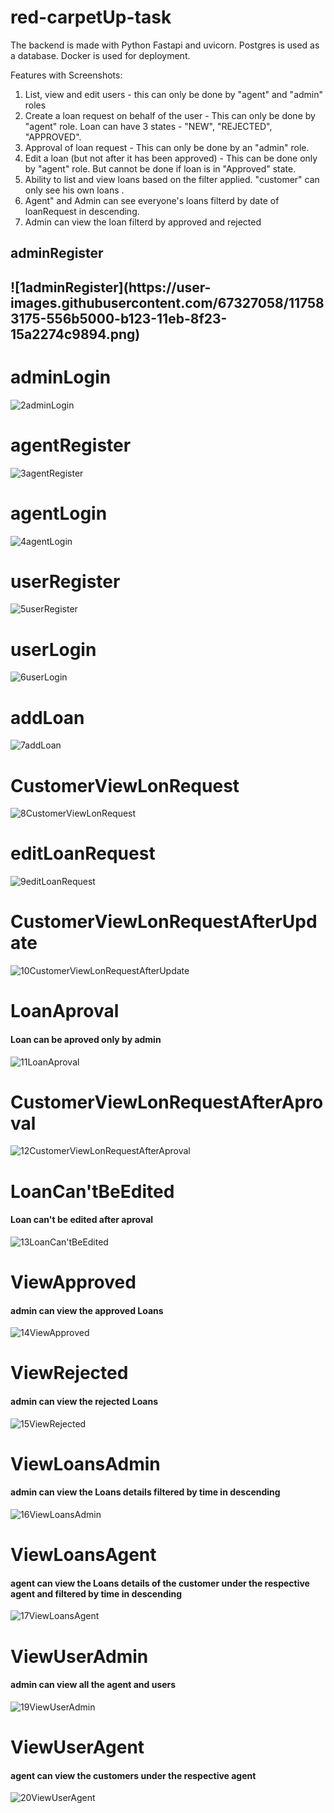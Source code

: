 # red-carpetUp-task

The backend is made with Python Fastapi and uvicorn.
Postgres is used as a database.
Docker is used for deployment. 

Features with Screenshots:
1. List, view and edit users -  this can only be done by "agent" and "admin" roles
2. Create a loan request on behalf of the user -  This can only be done by "agent" role. Loan can have 3 states - "NEW", "REJECTED", "APPROVED".
3. Approval of loan request - This can only be done by an "admin" role.
4. Edit a loan (but not after it has been approved) -  This can be done only by "agent" role. But cannot be done if loan is in "Approved" state.
5. Ability to list and view loans  based on the filter applied. "customer" can only see his own loans .
6. Agent" and Admin can see everyone's loans filterd by date of loanRequest in descending.
7. Admin can view the loan filterd by approved and rejected 

<h2> adminRegister <h2>
![1adminRegister](https://user-images.githubusercontent.com/67327058/117583175-556b5000-b123-11eb-8f23-15a2274c9894.png)

# adminLogin
![2adminLogin](https://user-images.githubusercontent.com/67327058/117583176-5603e680-b123-11eb-804a-a2231c9cf28e.png)

# agentRegister
![3agentRegister](https://user-images.githubusercontent.com/67327058/117583177-569c7d00-b123-11eb-9a9d-7eeb74c0df2c.png)

# agentLogin
![4agentLogin](https://user-images.githubusercontent.com/67327058/117583178-569c7d00-b123-11eb-8796-22a3f97f710f.png)

# userRegister
![5userRegister](https://user-images.githubusercontent.com/67327058/117583179-57351380-b123-11eb-9edb-1b0cbca85476.png)

# userLogin
![6userLogin](https://user-images.githubusercontent.com/67327058/117583181-57cdaa00-b123-11eb-8733-e53502864c18.png)

# addLoan
![7addLoan](https://user-images.githubusercontent.com/67327058/117583182-57cdaa00-b123-11eb-88fa-e9c7b279a6eb.png)

# CustomerViewLonRequest
![8CustomerViewLonRequest](https://user-images.githubusercontent.com/67327058/117583161-4f756f00-b123-11eb-8d58-b68dcb7d5700.png)

# editLoanRequest
![9editLoanRequest](https://user-images.githubusercontent.com/67327058/117583163-50a69c00-b123-11eb-8ba8-31d720c828d3.png)

# CustomerViewLonRequestAfterUpdate
![10CustomerViewLonRequestAfterUpdate](https://user-images.githubusercontent.com/67327058/117583164-513f3280-b123-11eb-9871-16476a6ebfe4.png)

# LoanAproval
<h4>Loan can be aproved only by admin</h4>

![11LoanAproval](https://user-images.githubusercontent.com/67327058/117583165-513f3280-b123-11eb-8637-68cd66c7fe2c.png)

# CustomerViewLonRequestAfterAproval
![12CustomerViewLonRequestAfterAproval](https://user-images.githubusercontent.com/67327058/117583166-51d7c900-b123-11eb-8882-088d665ae319.png)

# LoanCan'tBeEdited

<h4>Loan can't be edited after aproval</h4>

![13LoanCan'tBeEdited](https://user-images.githubusercontent.com/67327058/117583167-52705f80-b123-11eb-9032-959d7710ee36.png)

# ViewApproved
<h4>admin can view the approved  Loans</h4>

![14ViewApproved](https://user-images.githubusercontent.com/67327058/117583168-52705f80-b123-11eb-8699-4bdadde472a6.png)

# ViewRejected
<h4>admin can view the rejected Loans</h4>

![15ViewRejected](https://user-images.githubusercontent.com/67327058/117583169-5308f600-b123-11eb-8469-66c0024f984e.png)

# ViewLoansAdmin

<h4>admin can view the  Loans details filtered by time in descending</h4>

![16ViewLoansAdmin](https://user-images.githubusercontent.com/67327058/117583170-53a18c80-b123-11eb-9481-8e7f7ae881f8.png)

# ViewLoansAgent

<h4>agent can view the  Loans details of the customer under the respective agent and filtered by time in descending</h4>

![17ViewLoansAgent](https://user-images.githubusercontent.com/67327058/117583171-543a2300-b123-11eb-9622-b554576d6580.png)

# ViewUserAdmin

<h4>admin can view all the agent and users</h4>

![19ViewUserAdmin](https://user-images.githubusercontent.com/67327058/117583172-543a2300-b123-11eb-9cde-309452a0fc1d.png)

# ViewUserAgent
<h4>agent  can view the customers under the respective agent</h4>

![20ViewUserAgent](https://user-images.githubusercontent.com/67327058/117583173-54d2b980-b123-11eb-8357-71905f4f870e.png)




